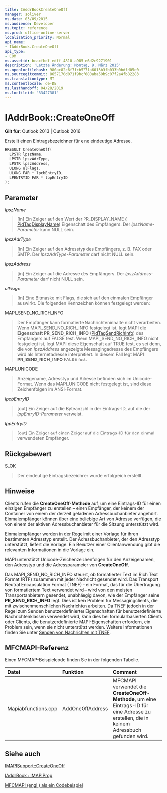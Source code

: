 ```yaml
---
title: IAddrBookCreateOneOff
manager: soliver
ms.date: 03/09/2015
ms.audience: Developer
ms.topic: reference
ms.prod: office-online-server
localization_priority: Normal
api_name:
- IAddrBook.CreateOneOff
api_type:
- COM
ms.assetid: bcacfbdf-edff-4810-a985-e6d2c9271901
description: 'Letzte Änderung: Montag, 9. März 2015'
ms.openlocfilehash: 980ac82c6f7fcb5771a6013b3fb033b0bdfd05e0
ms.sourcegitcommit: 8657170d071f9bcf680aba50b9c07f2a4fb82283
ms.translationtype: MT
ms.contentlocale: de-DE
ms.lasthandoff: 04/28/2019
ms.locfileid: "33427381"
---
```

# <a name="iaddrbookcreateoneoff"></a>IAddrBook::CreateOneOff

  
  
**Gilt für**: Outlook 2013 | Outlook 2016 
  
Erstellt einen Eintragsbezeichner für eine eindeutige Adresse.
  
```cpp
HRESULT CreateOneOff(
  LPSTR lpszName,
  LPSTR lpszAdrType,
  LPSTR lpszAddress,
  ULONG ulFlags,
  ULONG FAR * lpcbEntryID,
  LPENTRYID FAR * lppEntryID
);
```

## <a name="parameters"></a>Parameter

 _lpszName_
  
> [in] Ein Zeiger auf den Wert der PR_DISPLAY_NAME **(** [PidTagDisplayName](pidtagdisplayname-canonical-property.md)) Eigenschaft des Empfängers. Der  _lpszName-Parameter_ kann NULL sein. 
    
 _lpszAdrType_
  
> [in] Ein Zeiger auf den Adresstyp des Empfängers, z. B. FAX oder SMTP. Der  _lpszAdrType-Parameter_ darf nicht NULL sein. 
    
 _lpszAddress_
  
> [in] Ein Zeiger auf die Adresse des Empfängers. Der  _lpszAddress-Parameter_ darf nicht NULL sein. 
    
 _ulFlags_
  
> [in] Eine Bitmaske mit Flags, die sich auf den einmalen Empfänger auswirkt. Die folgenden Kennzeichen können festgelegt werden:
    
MAPI_SEND_NO_RICH_INFO 
  
> Der Empfänger kann formatierte Nachrichteninhalte nicht verarbeiten. Wenn MAPI_SEND_NO_RICH_INFO festgelegt ist, legt MAPI die **Eigenschaft PR_SEND_RICH_INFO** ([PidTagSendRichInfo](pidtagsendrichinfo-canonical-property.md)) des Empfängers auf FALSE fest. Wenn MAPI_SEND_NO_RICH_INFO nicht festgelegt ist, legt MAPI diese Eigenschaft auf TRUE fest, es sei denn, die von  _lpszAddress_ angezeigte Messagingadresse des Empfängers wird als Internetadresse interpretiert. In diesem Fall legt MAPI **PR_SEND_RICH_INFO** FALSE fest. 
    
MAPI_UNICODE 
  
> Anzeigename, Adresstyp und Adresse befinden sich im Unicode-Format. Wenn das MAPI_UNICODE nicht festgelegt ist, sind diese Zeichenfolgen im ANSI-Format.
    
 _lpcbEntryID_
  
> [out] Ein Zeiger auf die Byteanzahl in der Eintrags-ID, auf die der  _lppEntryID-Parameter_ verweist. 
    
 _lppEntryID_
  
> [out] Ein Zeiger auf einen Zeiger auf die Eintrags-ID für den einmal verwendeten Empfänger.
    
## <a name="return-value"></a>Rückgabewert

S_OK 
  
> Der eindeutige Eintragsbezeichner wurde erfolgreich erstellt.
    
## <a name="remarks"></a>Hinweise

Clients rufen die **CreateOneOff-Methode** auf, um eine Eintrags-ID für einen einzigen Empfänger zu erstellen – einen Empfänger, der keinem der Container von einem der derzeit geladenen Adressbuchanbieter angehört. Einmalempfänger können über eine beliebige Art von Adresse verfügen, die von einem der aktiven Adressbuchanbieter für die Sitzung unterstützt wird. 
  
Einmalempfänger werden in der Regel mit einer Vorlage für ihren bestimmten Adresstyp erstellt. Der Adressbuchanbieter, der den Adresstyp unterstützt, liefert die Vorlage. Ein Benutzer einer Clientanwendung gibt die relevanten Informationen in die Vorlage ein.
  
MAPI unterstützt Unicode-Zeichenzeichenfolgen für den Anzeigenamen, den Adresstyp und die Adressparameter von **CreateOneOff**.
  
Das MAPI_SEND_NO_RICH_INFO steuert, ob formatierter Text im Rich Text Format (RTF) zusammen mit jeder Nachricht gesendet wird. Das Transport Neutral Encapsulation Format (TNEF) – ein Format, das für die Übertragung von formatiertem Text verwendet wird – wird von den meisten Transportanbietern gesendet, unabhängig davon, wie der Empfänger seine **PR_SEND_RICH_INFO** legt. Dies ist kein Problem für Messagingclients, die mit zwischenmenschlichen Nachrichten arbeiten. Da TNEF jedoch in der Regel zum Senden benutzerdefinierter Eigenschaften für benutzerdefinierte Nachrichtenklassen verwendet wird, kann dies bei formularbasierten Clients oder Clients, die benutzerdefinierte MAPI-Eigenschaften erfordern, ein Problem sein, wenn sie nicht unterstützt werden. Weitere Informationen finden Sie unter [Senden von Nachrichten mit TNEF](sending-messages-with-tnef.md).
  
## <a name="mfcmapi-reference"></a>MFCMAPI-Referenz

Einen MFCMAP-Beispielcode finden Sie in der folgenden Tabelle.
  
|**Datei**|**Funktion**|**Comment**|
|:-----|:-----|:-----|
|Mapiabfunctions.cpp  <br/> |AddOneOffAddress  <br/> |MFCMAPI verwendet die **CreateOneOff-Methode,** um eine Eintrags-ID für eine Adresse zu erstellen, die in keinem Adressbuch gefunden wird.  <br/> |
   
## <a name="see-also"></a>Siehe auch



[IMAPISupport::CreateOneOff](imapisupport-createoneoff.md)
  
[IAddrBook : IMAPIProp](iaddrbookimapiprop.md)


[MFCMAPI (engl.) als ein Codebeispiel](mfcmapi-as-a-code-sample.md)

